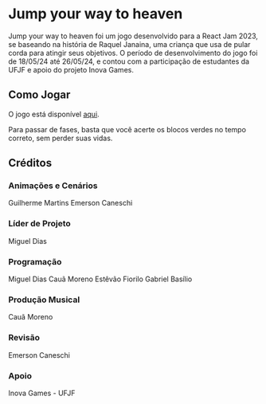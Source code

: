 # Jump your way to heaven

Jump your way to heaven foi um jogo desenvolvido para a React Jam 2023, se baseando na história de Raquel Janaina, uma criança que usa de pular corda para atingir seus objetivos. O período de desenvolvimento do jogo foi de 18/05/24 até 26/05/24, e contou com a participação de estudantes da UFJF e apoio do projeto Inova Games.

## Como Jogar
O jogo está disponível [aqui](https://react-jam-game.vercel.app). 

Para passar de fases, basta que você acerte os blocos verdes no tempo correto, sem perder suas vidas.

## Créditos

### Animações e Cenários
Guilherme Martins
Emerson Caneschi


### Líder de Projeto
Miguel Dias


### Programação
Miguel Dias
Cauã Moreno
Estêvão Fiorilo
Gabriel Basílio


### Produção Musical
Cauã Moreno


### Revisão
Emerson Caneschi


### Apoio
Inova Games - UFJF
